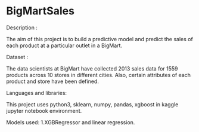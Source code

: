 # BigMartSales


Description :

The aim of this project is to build a predictive model and predict the sales of each product at a particular outlet in a BigMart.

Dataset :

The data scientists at BigMart have collected 2013 sales data for 1559 products across 10 stores in different cities. Also, certain attributes of each product and store have been defined.

Languages and libraries:

This project uses python3, sklearn, numpy, pandas, xgboost in kaggle jupyter notebook environment.

Models used:
 1.XGBRegressor and linear regression.
